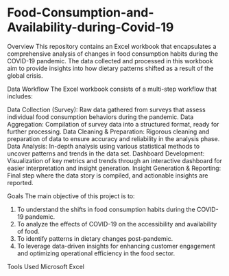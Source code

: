 # Food-Consumption-and-Availability-during-Covid-19
Overview
This repository contains an Excel workbook that encapsulates a comprehensive analysis of changes in food consumption habits during the COVID-19 pandemic. The data collected and processed in this workbook aim to provide insights into how dietary patterns shifted as a result of the global crisis.

Data Workflow
The Excel workbook consists of a multi-step workflow that includes:

Data Collection (Survey): Raw data gathered from surveys that assess individual food consumption behaviors during the pandemic.
Data Aggregation: Compilation of survey data into a structured format, ready for further processing.
Data Cleaning & Preparation: Rigorous cleaning and preparation of data to ensure accuracy and reliability in the analysis phase.
Data Analysis: In-depth analysis using various statistical methods to uncover patterns and trends in the data set.
Dashboard Development: Visualization of key metrics and trends through an interactive dashboard for easier interpretation and insight generation.
Insight Generation & Reporting: Final step where the data story is compiled, and actionable insights are reported.

Goals
The main objective of this project is to:
1. To understand the shifts in food consumption habits during the COVID-19 pandemic.
2. To analyze the effects of COVID-19 on the accessibility and availability of food.
3. To identify patterns in dietary changes post-pandemic.
4. To leverage data-driven insights for enhancing customer engagement and optimizing operational efficiency in the food sector.

Tools Used
Microsoft Excel
